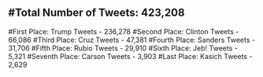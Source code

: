 #Total Number of Tweets: 423,208 
---
#First Place: Trump Tweets - 236,278
#Second Place: Clinton Tweets - 66,086
#Third Place: Cruz Tweets - 47,381
#Fourth Place: Sanders Tweets - 31,706
#Fifth Place: Rubio Tweets - 29,910
#Sixth Place: Jeb! Tweets - 5,321
#Seventh Place: Carson Tweets - 3,903
#Last Place: Kasich Tweets - 2,629
